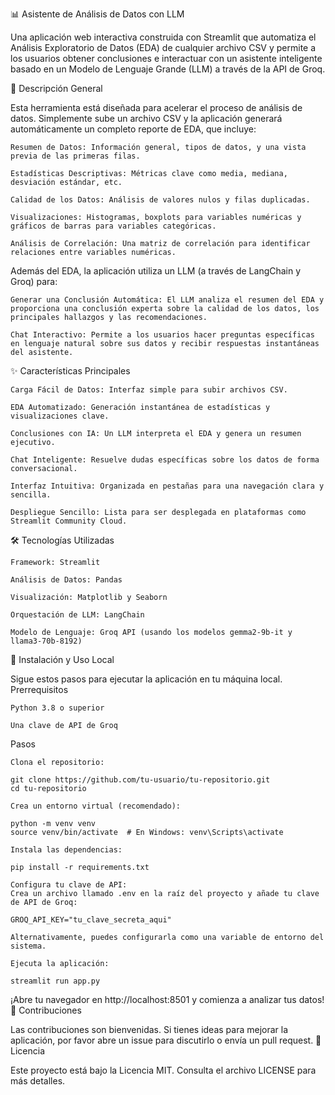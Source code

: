 📊 Asistente de Análisis de Datos con LLM

Una aplicación web interactiva construida con Streamlit que automatiza el Análisis Exploratorio de Datos (EDA) de cualquier archivo CSV y permite a los usuarios obtener conclusiones e interactuar con un asistente inteligente basado en un Modelo de Lenguaje Grande (LLM) a través de la API de Groq.

📜 Descripción General

Esta herramienta está diseñada para acelerar el proceso de análisis de datos. Simplemente sube un archivo CSV y la aplicación generará automáticamente un completo reporte de EDA, que incluye:

    Resumen de Datos: Información general, tipos de datos, y una vista previa de las primeras filas.

    Estadísticas Descriptivas: Métricas clave como media, mediana, desviación estándar, etc.

    Calidad de los Datos: Análisis de valores nulos y filas duplicadas.

    Visualizaciones: Histogramas, boxplots para variables numéricas y gráficos de barras para variables categóricas.

    Análisis de Correlación: Una matriz de correlación para identificar relaciones entre variables numéricas.

Además del EDA, la aplicación utiliza un LLM (a través de LangChain y Groq) para:

    Generar una Conclusión Automática: El LLM analiza el resumen del EDA y proporciona una conclusión experta sobre la calidad de los datos, los principales hallazgos y las recomendaciones.

    Chat Interactivo: Permite a los usuarios hacer preguntas específicas en lenguaje natural sobre sus datos y recibir respuestas instantáneas del asistente.

✨ Características Principales

    Carga Fácil de Datos: Interfaz simple para subir archivos CSV.

    EDA Automatizado: Generación instantánea de estadísticas y visualizaciones clave.

    Conclusiones con IA: Un LLM interpreta el EDA y genera un resumen ejecutivo.

    Chat Inteligente: Resuelve dudas específicas sobre los datos de forma conversacional.

    Interfaz Intuitiva: Organizada en pestañas para una navegación clara y sencilla.

    Despliegue Sencillo: Lista para ser desplegada en plataformas como Streamlit Community Cloud.

🛠️ Tecnologías Utilizadas

    Framework: Streamlit

    Análisis de Datos: Pandas

    Visualización: Matplotlib y Seaborn

    Orquestación de LLM: LangChain

    Modelo de Lenguaje: Groq API (usando los modelos gemma2-9b-it y llama3-70b-8192)

🚀 Instalación y Uso Local

Sigue estos pasos para ejecutar la aplicación en tu máquina local.
Prerrequisitos

    Python 3.8 o superior

    Una clave de API de Groq

Pasos

    Clona el repositorio:

    git clone https://github.com/tu-usuario/tu-repositorio.git
    cd tu-repositorio

    Crea un entorno virtual (recomendado):

    python -m venv venv
    source venv/bin/activate  # En Windows: venv\Scripts\activate

    Instala las dependencias:

    pip install -r requirements.txt

    Configura tu clave de API:
    Crea un archivo llamado .env en la raíz del proyecto y añade tu clave de API de Groq:

    GROQ_API_KEY="tu_clave_secreta_aqui"

    Alternativamente, puedes configurarla como una variable de entorno del sistema.

    Ejecuta la aplicación:

    streamlit run app.py

¡Abre tu navegador en http://localhost:8501 y comienza a analizar tus datos!
🤝 Contribuciones

Las contribuciones son bienvenidas. Si tienes ideas para mejorar la aplicación, por favor abre un issue para discutirlo o envía un pull request.
📄 Licencia

Este proyecto está bajo la Licencia MIT. Consulta el archivo LICENSE para más detalles.
